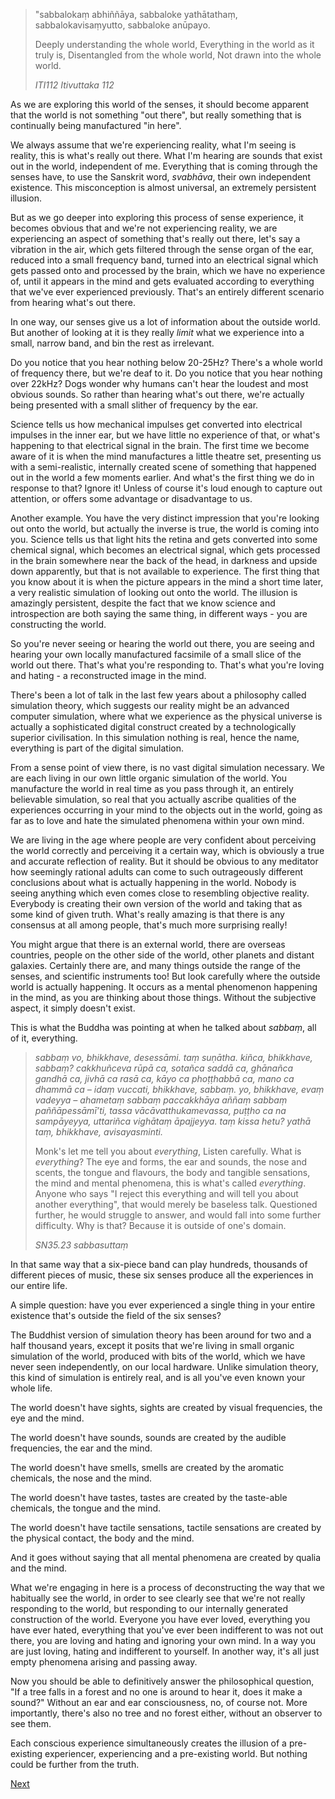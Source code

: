 

> "sabbalokaṃ abhiññāya,
> sabbaloke yathātathaṃ,
> sabbalokavisaṃyutto,
> sabbaloke anūpayo.  
> 
> Deeply understanding the whole world, 
> Everything in the world as it truly is, 
> Disentangled from the whole world, 
> Not drawn into the whole world.
> 
> *ITI112 Itivuttaka 112*


As we are exploring this world of the senses, it should become apparent that the world is not something "out there", but really something that is continually being manufactured "in here". 

We always assume that we're experiencing reality, what I'm seeing is reality, this is what's really out there. What I'm hearing are sounds that exist out in the world, independent of me. Everything that is coming through the senses have, to use the Sanskrit word, *svabhāva*, their own independent existence. This misconception is almost universal, an extremely persistent illusion. 

But as we go deeper into exploring this process of sense experience, it becomes obvious that and we're not experiencing reality, we are experiencing an aspect of something that's really out there, let's say a vibration in the air, which gets filtered through the sense organ of the ear, reduced into a small frequency band, turned into an electrical signal which gets passed onto and processed by the brain, which we have no experience of, until it appears in the mind and gets evaluated according to everything that we've ever experienced previously. That's an entirely different scenario from hearing what's out there. 

In one way, our senses give us a lot of information about the outside world. But another of looking at it is they really *limit* what we experience into a small, narrow band, and bin the rest as irrelevant. 

Do you notice that you hear nothing below 20-25Hz? There's a whole world of frequency there, but we're deaf to it. Do you notice that you hear nothing over 22kHz? Dogs wonder why humans can't hear the loudest and most obvious sounds. So rather than hearing what's out there, we're actually being presented with a small slither of frequency by the ear.

Science tells us how mechanical impulses get converted into electrical impulses in the inner ear, but we have little no experience of that, or what's happening to that electrical signal in the brain. The first time we become aware of it is when the mind manufactures a little theatre set, presenting us with a semi-realistic, internally created scene of something that happened out in the world a few moments earlier. And what's the first thing we do in response to that? Ignore it! Unless of course it's loud enough to capture out attention, or offers some advantage or disadvantage to us. 

Another example. You have the very distinct impression that you're looking out onto the world, but actually the inverse is true, the world is coming into you. Science tells us that light hits the retina and gets converted into some chemical signal, which becomes an electrical signal, which gets processed in the brain somewhere near the back of the head, in darkness and upside down apparently, but that is not available to experience. The first thing that you know about it is when the picture appears in the mind a short time later, a very realistic simulation of looking out onto the world. The illusion is amazingly persistent, despite the fact that we know science and introspection are both saying the same thing, in different ways - you are constructing the world.

So you're never seeing or hearing the world out there, you are seeing and hearing your own locally manufactured facsimile of a small slice of the world out there. That's what you're responding to. That's what you're loving and hating - a reconstructed image in the mind. 

There's been a lot of talk in the last few years about a philosophy called simulation theory, which suggests our reality might be an advanced computer simulation, where what we experience as the physical universe is actually a sophisticated digital construct created by a technologically superior civilisation. In this simulation nothing is real, hence the name, everything is part of the digital simulation.

From a sense point of view there, is no vast digital simulation necessary. We are each living in our own little organic simulation of the world. You manufacture the world in real time as you pass through it, an entirely believable simulation, so real that you actually ascribe qualities of the experiences occurring in your mind to the objects out in the world, going as far as to love and hate the simulated phenomena within your own mind. 

We are living in the age where people are very confident about perceiving the world correctly and perceiving it a certain way, which is obviously a true and accurate reflection of reality. But it should be obvious to any meditator how seemingly rational adults can come to such outrageously different conclusions about what is actually happening in the world. Nobody is seeing anything which even comes close to resembling objective reality. Everybody is creating their own version of the world and taking that as some kind of given truth. What's really amazing is that there is any consensus at all among people, that's much more surprising really!

You might argue that there is an external world, there are overseas countries, people on the other side of the world, other planets and distant galaxies. Certainly there are, and many things outside the range of the senses, and scientific instruments too! But look carefully where the outside world is actually happening. It occurs as a mental phenomenon happening in the mind, as you are thinking about those things. Without the subjective aspect, it simply doesn't exist. 

This is what the Buddha was pointing at when he talked about *sabbaṃ*, all of it, everything. 

> *sabbaṃ vo, bhikkhave, desessāmi. taṃ suṇātha. kiñca, bhikkhave, sabbaṃ? cakkhuñceva rūpā ca, sotañca saddā ca, ghānañca gandhā ca, jivhā ca rasā ca, kāyo ca phoṭṭhabbā ca, mano ca dhammā ca – idaṃ vuccati, bhikkhave, sabbaṃ. yo, bhikkhave, evaṃ vadeyya – ahametaṃ sabbaṃ paccakkhāya aññaṃ sabbaṃ paññāpessāmī’ti, tassa vācāvatthukamevassa, puṭṭho ca na sampāyeyya, uttariñca vighātaṃ āpajjeyya. taṃ kissa hetu? yathā taṃ, bhikkhave, avisayasminti.*
> 
> Monk's let me tell you about *everything*, Listen carefully. What is *everything*? The eye and forms, the ear and sounds, the nose and scents, the tongue and flavours, the body and tangible sensations, the mind and mental phenomena, this is what's called *everything*. Anyone who says "I reject this everything and will tell you about another everything", that would merely be baseless talk. Questioned further, he would struggle to answer, and would fall into some further difficulty. Why is that? Because it is outside of one's domain.
> 
> *SN35.23 sabbasuttaṃ*

In that same way that a six-piece band can play hundreds, thousands of different pieces of music, these six senses produce all the experiences in our entire life.

A simple question: have you ever experienced a single thing in your entire existence that's outside the field of the six senses? 

The Buddhist version of simulation theory has been around for two and a half thousand years, except it posits that we're living in small organic simulation of the world, produced with bits of the world, which we have never seen independently, on our local hardware. Unlike simulation theory, this kind of simulation is entirely real, and is all you've even known your whole life.

The world doesn't have sights, sights are created by visual frequencies, the eye and the mind. 

The world doesn't have sounds, sounds are created by the audible frequencies, the ear and the mind.

The world doesn't have smells, smells are created by the aromatic chemicals, the nose and the mind. 

The world doesn't have tastes, tastes are created by the taste-able chemicals, the tongue and the mind. 

The world doesn't have tactile sensations, tactile sensations are created by the physical contact, the body and the mind. 

And it goes without saying that all mental phenomena are created by qualia and the mind. 

What we're engaging in here is a process of deconstructing the way that we habitually see the world, in order to see clearly see that we're not really responding to the world, but responding to our internally generated construction of the world. Everyone you have ever loved, everything you have ever hated, everything that you've ever been indifferent to was not out there, you are loving and hating and ignoring your own mind. In a way you are just loving, hating and indifferent to yourself. In another way, it's all just empty phenomena arising and passing away. 

Now you should be able to definitively answer the philosophical question, "If a tree falls in a forest and no one is around to hear it, does it make a sound?" Without an ear and ear consciousness, no, of course not. More importantly, there's also no tree and no forest either, without an observer to see them.

Each conscious experience simultaneously creates the illusion of a pre-existing experiencer, experiencing and a pre-existing world. But nothing could be further from the truth. 

<a href="3.07 Vedanā.html">Next</a>

